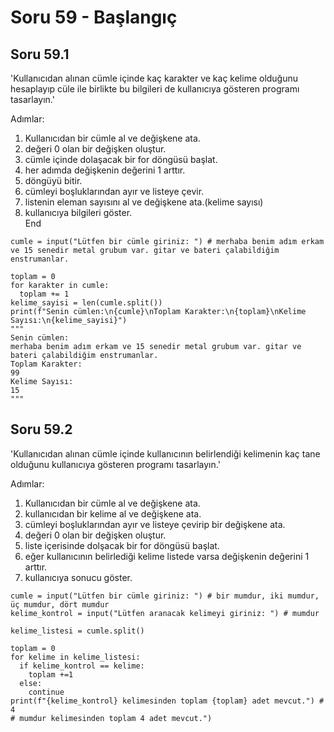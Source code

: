# Soru 59 - Başlangıç

## Soru 59.1

'Kullanıcıdan alınan cümle içinde kaç karakter ve kaç kelime olduğunu hesaplayıp cüle ile birlikte bu bilgileri de kullanıcıya gösteren programı tasarlayın.'


Adımlar:
1. Kullanıcıdan bir cümle al ve değişkene ata.
2. değeri 0 olan bir değişken oluştur.
3. cümle içinde dolaşacak bir for döngüsü başlat.
4. her adımda değişkenin değerini 1 arttır.
5. döngüyü bitir.
6. cümleyi boşluklarından ayır ve listeye çevir.
7. listenin eleman sayısını al ve değişkene ata.(kelime sayısı)
8. kullanıcıya bilgileri göster. <br>
End

```
cumle = input("Lütfen bir cümle giriniz: ") # merhaba benim adım erkam ve 15 senedir metal grubum var. gitar ve bateri çalabildiğim enstrumanlar.

toplam = 0
for karakter in cumle:
  toplam += 1
kelime_sayisi = len(cumle.split())
print(f"Senin cümlen:\n{cumle}\nToplam Karakter:\n{toplam}\nKelime Sayısı:\n{kelime_sayisi}")
"""
Senin cümlen:
merhaba benim adım erkam ve 15 senedir metal grubum var. gitar ve bateri çalabildiğim enstrumanlar.
Toplam Karakter:
99
Kelime Sayısı:
15
"""
```
## Soru 59.2

'Kullanıcıdan alınan cümle içinde kullanıcının belirlendiği kelimenin kaç tane olduğunu kullanıcıya gösteren programı tasarlayın.'

Adımlar:
1. Kullanıcıdan bir cümle al ve değişkene ata.
2. kullanıcıdan bir kelime al ve değişkene ata.
3. cümleyi boşluklarından ayır ve listeye çevirip bir değişkene ata.
4. değeri 0 olan bir değişken oluştur.
5. liste içerisinde dolşacak bir for döngüsü başlat.
6. eğer kullanıcının belirlediği kelime listede varsa değişkenin değerini 1 arttır.
7. kullanıcıya sonucu göster. <br>

```
cumle = input("Lütfen bir cümle giriniz: ") # bir mumdur, iki mumdur, üç mumdur, dört mumdur
kelime_kontrol = input("Lütfen aranacak kelimeyi giriniz: ") # mumdur

kelime_listesi = cumle.split()

toplam = 0
for kelime in kelime_listesi:
  if kelime_kontrol == kelime:
    toplam +=1
  else:
    continue
print(f"{kelime_kontrol} kelimesinden toplam {toplam} adet mevcut.") # 4
# mumdur kelimesinden toplam 4 adet mevcut.")
```
